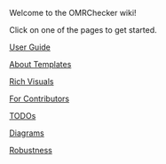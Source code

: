 Welcome to the OMRChecker wiki!
<!-- Only intro here -->

Click on one of the pages to get started.

[User Guide](./User-Guide)

[About Templates](./About-Templates)

[Rich Visuals](./Rich-Visuals)

[For Contributors](./For-Contributors)

[TODOs](./TODOs)

[Diagrams](./Diagrams)

[Robustness](./Robustness)

<!-- ## B.Tech. Project Certificate
![btp_certificate](https://raw.githubusercontent.com/wiki/Udayraj123/OMRChecker/extras/Progress/2019-04-26/Certificate.png) -->
<!-- See full project report here -->